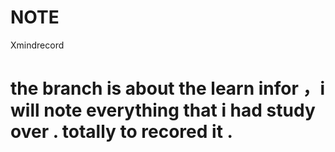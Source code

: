 # NOTE
Xmindrecord
# the branch is about the learn infor ，i will note everything that i had study over . totally to recored it .
